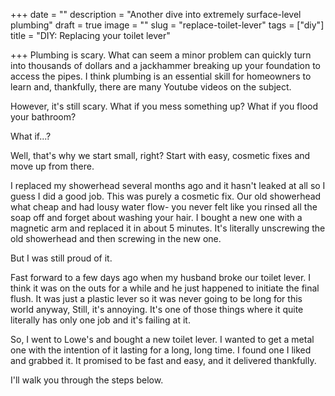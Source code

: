 +++
date = ""
description = "Another dive into extremely surface-level plumbing"
draft = true
image = ""
slug = "replace-toilet-lever"
tags = ["diy"]
title = "DIY: Replacing your toilet lever"

+++
Plumbing is scary. What can seem a minor problem can quickly turn into thousands of dollars and a jackhammer breaking up your foundation to access the pipes. I think plumbing is an essential skill for homeowners to learn and, thankfully, there are many Youtube videos on the subject.

However, it's still scary. What if you mess something up? What if you flood your bathroom?

What if...?

Well, that's why we start small, right? Start with easy, cosmetic fixes and move up from there.

I replaced my showerhead several months ago and it hasn't leaked at all so I guess I did a good job. This was purely a cosmetic fix. Our old showerhead what cheap and had lousy water flow- you never felt like you rinsed all the soap off and forget about washing your hair. I bought a new one with a magnetic arm and replaced it in about 5 minutes. It's literally unscrewing the old showerhead and then screwing in the new one.

But I was still proud of it.

Fast forward to a few days ago when my husband broke our toilet lever. I think it was on the outs for a while and he just happened to initiate the final flush. It was just a plastic lever so it was never going to be long for this world anyway, Still, it's annoying. It's one of those things where it quite literally has only one job and it's failing at it.

So, I went to Lowe's and bought a new toilet lever. I wanted to get a metal one with the intention of it lasting for a long, long time. I found one I liked and grabbed it. It promised to be fast and easy, and it delivered thankfully.

I'll walk you through the steps below.